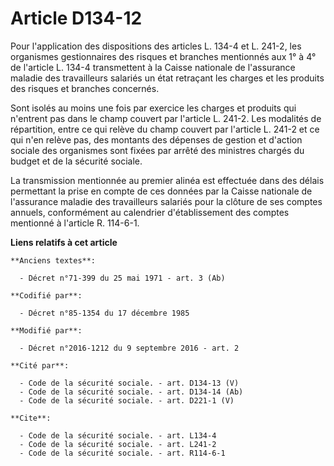 # Article D134-12

Pour l'application des dispositions des articles L. 134-4 et L. 241-2, les organismes gestionnaires des risques et branches
mentionnés aux 1° à 4° de l'article L. 134-4 transmettent à la Caisse nationale de l'assurance maladie des travailleurs
salariés un état retraçant les charges et les produits des risques et branches concernés. 

Sont isolés au moins une fois par exercice les charges et produits qui n'entrent pas dans le champ couvert par l'article L.
241-2. Les modalités de répartition, entre ce qui relève du champ couvert par l'article L. 241-2 et ce qui n'en relève pas,
des montants des dépenses de gestion et d'action sociale des organismes sont fixées par arrêté des ministres chargés du
budget et de la sécurité sociale. 

La transmission mentionnée au premier alinéa est effectuée dans des délais permettant la prise en compte de ces données par
la Caisse nationale de l'assurance maladie des travailleurs salariés pour la clôture de ses comptes annuels, conformément au
calendrier d'établissement des comptes mentionné à l'article R. 114-6-1.

**Liens relatifs à cet article**

	**Anciens textes**:

	  - Décret n°71-399 du 25 mai 1971 - art. 3 (Ab)

	**Codifié par**:

	  - Décret n°85-1354 du 17 décembre 1985

	**Modifié par**:

	  - Décret n°2016-1212 du 9 septembre 2016 - art. 2

	**Cité par**:

	  - Code de la sécurité sociale. - art. D134-13 (V)
	  - Code de la sécurité sociale. - art. D134-14 (Ab)
	  - Code de la sécurité sociale. - art. D221-1 (V)

	**Cite**:

	  - Code de la sécurité sociale. - art. L134-4
	  - Code de la sécurité sociale. - art. L241-2
	  - Code de la sécurité sociale. - art. R114-6-1
